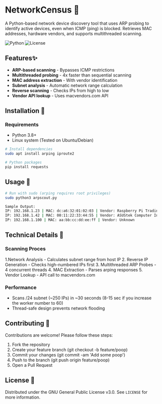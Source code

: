 # NetworkCensus 📡

A Python-based network device discovery tool that uses ARP probing to identify active devices, even when ICMP (ping) is blocked. Retrieves MAC addresses, hardware vendors, and supports multithreaded scanning.

![Python](https://img.shields.io/badge/Python-3.8%2B-blue)
![License](https://img.shields.io/badge/License-GPL%20v3.0-red)

## Features✨
- **ARP-based scanning** - Bypasses ICMP restrictions
- **Multithreaded probing** - 4x faster than sequential scanning
- **MAC address extraction** - With vendor identification
- **Subnet analysis** - Automatic network range calculation
- **Reverse scanning** - Checks IPs from high to low
- **Vendor API lookup** - Uses macvendors.com API

## Installation 🔧
### Requirements
- Python 3.8+
- Linux system (Tested on Ubuntu/Debian)

```bash
# Install dependencies
sudo apt install arping iproute2

# Python packages
pip install requests
```

## Usage 🚀
```bash
# Run with sudo (arping requires root privileges)
sudo python3 arpscout.py

Sample Output:
IP: 192.168.1.23 | MAC: dc:a6:32:01:02:03 | Vendor: Raspberry Pi Trading Ltd.
IP: 192.168.1.42 | MAC: 00:11:22:33:44:55 | Vendor: ASUStek Computer Inc.
IP: 192.168.1.100 | MAC: aa:bb:cc:dd:ee:ff | Vendor: Unknown
```

## Technical Details 🔬
### Scanning Proces
1.Network Analysis - Calculates subnet range from host IP
2. Reverse IP Generation - Checks high-numbered IPs first
3. Multithreaded ARP Probes - 4 concurrent threads
4. MAC Extraction - Parses arping responses
5. Vendor Lookup - API call to macvendors.com

### Performance
- Scans /24 subnet (~250 IPs) in ~30 seconds (8-15 sec if you increase the worker number to 60)
- Thread-safe design prevents network flooding

## Contributing 🤝
Contributions are welcome! Please follow these steps:

1. Fork the repository
2. Create your feature branch (git checkout -b feature/poop)
3. Commit your changes (git commit -am 'Add some poop')
4. Push to the branch (git push origin feature/poop)
5. Open a Pull Request

## License 📜
Distributed under the GNU General Public License v3.0. See `LICENSE` for more information.

